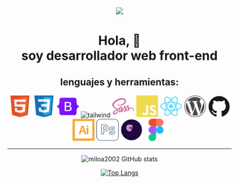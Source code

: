 <div id="header" align="center">
  <img src="https://media.giphy.com/media/11YMhfLfGoq5Gg/giphy.gif" />
  <h1 align="center">Hola, 👋 <br /> soy desarrollador web front-end</h1>
</div>
<div align="center">
  <h2 >lenguajes y herramientas: </h2>
  <div>
    <img src="https://github.com/devicons/devicon/blob/master/icons/html5/html5-original.svg" alt="html5" width="50"/>
    <img src="https://github.com/devicons/devicon/blob/master/icons/css3/css3-original.svg" alt="css3" width="50"/>
    <img src="https://github.com/devicons/devicon/blob/master/icons/bootstrap/bootstrap-original.svg" alt="bootstrap" width="50"/>
    <img src="[https://github.com/devicons/devicon/blob/master/icons/tailwindcss/tailwindcss-plain.svg](https://github.com/devicons/devicon/blob/master/icons/tailwindcss/tailwindcss-original.svg)" alt="tailwind" width="50"/>
    <img src="https://github.com/devicons/devicon/blob/master/icons/sass/sass-original.svg" alt="sass" width="50"/>
    <img src="https://github.com/devicons/devicon/blob/master/icons/javascript/javascript-plain.svg" alt="javascript" width="50"/>
    <img src="https://github.com/devicons/devicon/blob/master/icons/react/react-original.svg" alt="react" width="50"/>
    <img src="https://github.com/devicons/devicon/blob/master/icons/wordpress/wordpress-plain.svg" alt="wordpress" width="50"/>
    <img src="https://github.com/devicons/devicon/blob/master/icons/github/github-original.svg" alt="github" width="50"/>
    <img src="https://github.com/devicons/devicon/blob/master/icons/illustrator/illustrator-line.svg" alt="illsutrator" width="50"/>
    <img src="https://github.com/devicons/devicon/blob/master/icons/photoshop/photoshop-line.svg" alt="photoshop" width="50"/>
    <img src="https://github.com/devicons/devicon/blob/master/icons/aftereffects/aftereffects-original.svg" alt="after effects" width="50"/>
    <img src="https://github.com/devicons/devicon/blob/master/icons/figma/figma-original.svg" alt="figma" width="50"/>
  <div>
</div>

---
![miloa2002 GitHub stats](https://github-readme-stats.vercel.app/api?username=miloa2002&show_icons=true&theme=radical)
 
[![Top Langs](https://github-readme-stats.vercel.app/api/top-langs/?username=miloa2002&layout=compact)](https://github.com/anuraghazra/github-readme-stats)
